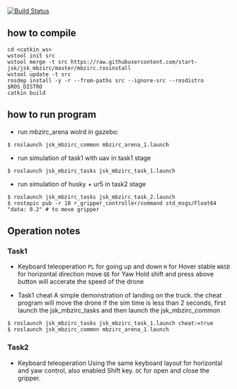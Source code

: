 [![Build Status](https://travis-ci.org/start-jsk/jsk_mbzirc.svg?branch=master)](https://travis-ci.org/start-jsk/jsk_mbzirc)

## how to compile

```
cd <catkin_ws>
wstool init src
wstool merge -t src https://raw.githubusercontent.com/start-jsk/jsk_mbzirc/master/mbzirc.rosinstall
wstool update -t src
rosdep install -y -r --from-paths src --ignore-src --rosdistro $ROS_DISTRO
catkin build
```

## how to run program

- run mbzirc_arena wolrd in gazebo:
```
$ roslaunch jsk_mbzirc_common mbzirc_arena_1.launch
```

- run simulation of task1 with uav in task1 stage
```
$ roslaunch jsk_mbzirc_tasks jsk_mbzirc_task_1.launch
```

- run simulation of husky + ur5 in task2 stage
```
$ roslaunch jsk_mbzirc_tasks jsk_mbzirc_task_2.launch
$ rostopic pub -r 10 r_gripper_controller/command std_msgs/Float64 "data: 0.2" # to move gripper
```

## Operation notes

### Task1 

- Keyboard teleoperation
```PL``` for going up and down
```H``` for Hover stable
```WASD``` for horizontal direction move
```QE``` for Yaw
Hold shift and press above button will accerate the speed of the drone

- Task1 cheat
A simple demonstration of landing on the truck.
the cheat program will move the drone if the sim time is less than 2 seconds, 
first launch the jsk_mbzirc_tasks and then launch the jsk_mbzirc_common
```
$ roslaunch jsk_mbzirc_tasks jsk_mbzirc_task_1.launch cheat:=true
$ roslaunch jsk_mbzirc_common mbzirc_arena_1.launch
```

### Task2

- Keyboard teleoperation
Using the same keyboard layout for horizontal and yaw control, also enabled Shift key.
```OC``` for open and close the gripper.


